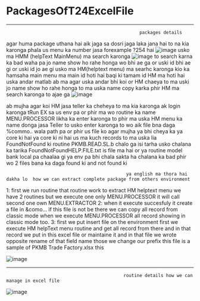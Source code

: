# PackagesOfT24ExcelFile

--------------------------------------------------------------------------------------------------------------------------------------
                                                      packages details
                                                      
 agar huma package uthana hai aik jaga sa dosri jaga laka jana hai to na kia karonga phala us menu ka number jasa forexample ?254 hai ![image](https://user-images.githubusercontent.com/40827670/223681035-ef34afa2-3f43-486c-bece-f794c5376aa1.png)
 usko ma HMM (helpText MainMenu) ma search karonga ![image](https://user-images.githubusercontent.com/40827670/223681234-406e8e34-fe07-49e2-819f-0f1265052989.png)
to search karna ka bad waha pa jo name show ho rahe honga wo bhi ae ga or uski id bhi ae gi or uski id jo ae gi usko ma HM(helptext menu) ma searhc karonga kio ka hamsaha main menu ma main id hoti hai baqi ki tamam id HM ma hoti hai uska andar matlab ab ma agar uska andar bhi koi or HM chaeya to ma uski jo name show ho rahe honga to ma uska name copy karka phir HM ma search karonga to ajae ga 
![image](https://user-images.githubusercontent.com/40827670/223682245-934a8547-8d1b-4aa3-a725-c51a3973a3fd.png)


ab mujha agar koi HM jasa teller ka cheheya to ma kia karonga ak login karonga tRun EX sa us env pa or phir ma wo routine ka name MENU.PROCESSOR likha ka enter karonga to phir ma uska HM menu ka name donga jasa Teller to usko enter karonga to wo aik file bna daga %commo.. wala path pa or phir us file ko agar mujha ya bhi cheya ka ya core ki hai ya core ki ni hai us ma kuch records to ma uska lia FoundNotFound ki routine PKMB.READ.SL.b chalo ga isi tarha usko chalana ka tarika FoundNotFoundHELP.FILE.txt is file ma hai or ya routine model bank local pa chaalaa gi ya env pa bhi chala sakta ha chalana ka bad phir wo 2 files bana ka daga found ki and not found ki
                                                  
                                                 ya english ma thora hai dakha lo  how we can extract complete package from others environment
 1: first we run routine that routine work to extract HM helptext menu
          we have 2 routines but we execute one only MENU.PROCESSOR it will call second one own  MENU.EXTRACTOR
 2: when it execute succesfuly it create a file in &como... if this file is not be there we can copy all record from classic mode when we execute MENU.PROCESSOR all             record showing in classic mode too.
 3: first we put insert file on the environment 
first we execute HM helpText menu routine and get all record from there and in that record 
we put in this excel file or maintaine it and in that file we wrote opposite rename of that field name those we change our prefix
this file is a sample of PKMB Trade Factory.xlsx this

![image](https://user-images.githubusercontent.com/40827670/218038652-cb121a41-8d05-4b0a-a3d4-756d88e05d8a.png)


-----------------------------------------------------------------------------------------------------------------------------------------------
                                                routine details how we can manage in excel file
                                                
![image](https://user-images.githubusercontent.com/40827670/218040438-8a2802dc-6bf6-4e61-b073-5dafae0ebcd0.png)
